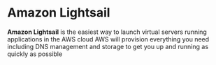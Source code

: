 # Amazon Lightsail
**Amazon Lightsail** is the easiest way to launch virtual servers running applications in the AWS cloud AWS will provision everything you need including DNS management and storage to get you up and running as quickly as possible
